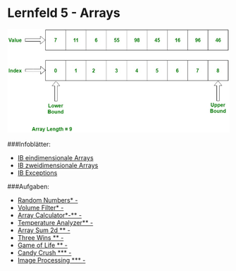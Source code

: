 # Lernfeld 5 - Arrays

![](./images/Arrays.jpg)

###Infoblätter: 
* [IB eindimensionale Arrays](IB%20eindimensionale%20Arrays.md)
* [IB zweidimensionale Arrays](IB%20zweidimensionale%20Arrays.md)
* [IB Exceptions](IB%20Exceptions.md)

###Aufgaben:

* [Random Numbers*   -](./src/randomNumbers/task.md)
* [Volume Filter*   -](./src/volumeFilter/task.md)
* [Array Calculator*-**   -](./src/arrayCalculator/task.md)
* [Temperature Analyzer**   -](./src/analyzingTemperatureData/task.md)
* [Array Sum 2d **   -](./src/arraySum2d/task.md)
* [Three Wins **   -](./src/threeWins/task.md)
* [Game of Life **   -](./src/gameOfLife/task.md)
* [Candy Crush ***   -](./src/candyCrush/task.md)
* [Image Processing ***   -](./src/imageProcessing/task.md)

